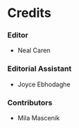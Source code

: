 # Credits

<h3> Editor   </h3>

* Neal Caren

<h3> Editorial Assistant   </h3>

* Joyce Ebhodaghe

<h3> Contributors </h3>

* Mila Mascenik

